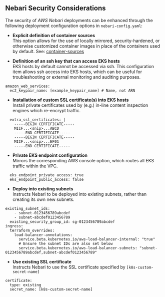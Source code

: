 ## Nebari Security Considerations

The security of *AWS Nebari* deployments can be enhanced through the following deployment configuration options in `nebari-config.yaml`:

- **Explicit definition of container sources**  
This option allows for the use of locally mirrored, security-hardened, or otherwise customized container images in place of the containers used by default.
See: [container-sources](container-sources-2024-09-1.md)


- **Definition of an ssh key that can access EKS hosts**  
EKS hosts by default cannot be accessed via ssh. This configuration item allows ssh access into EKS hosts, which can be useful for troubleshooting or external monitoring and auditing purposes.
```
amazon_web_services:
  ec2_keypair_name: [example_keypair_name] # Name, not ARN
```
  
- **Installation of custom SSL certificate(s) into EKS hosts**  
Install private certificates used by (e.g.) in-line content inspection engines which re-encrypt traffic.
```  
  extra_ssl_certificates: |
    -----BEGIN CERTIFICATE-----
    MIIF...<snip>...ABCD
    -----END CERTIFICATE-----
    -----BEGIN CERTIFICATE-----
    MIIF...<snip>...EF01
    -----END CERTIFICATE-----
```

- **Private EKS endpoint configuration**  
Mirrors the corresponding AWS console option, which routes all EKS traffic within the VPC.
```
  eks_endpoint_private_access: true
  eks_endpoint_public_access: false
```

- **Deploy into existing subnets**  
Instructs Nebari to be deployed into existing subnets, rather than creating its own new subnets.
```
existing_subnet_ids:
    - subnet-0123456789abcdef
    - subnet-abcdef0123456789
  existing_security_group_id: sg-0123456789abcdef
ingress:
  terraform_overrides:
    load-balancer-annotations:
      service.beta.kubernetes.io/aws-load-balancer-internal: "true"
      # Ensure the subnet IDs are also set below
      service.beta.kubernetes.io/aws-load-balancer-subnets: "subnet-0123456789abcdef,subnet-abcdef0123456789"
```

- **Use existing SSL certificate**    
Instructs Nebari to use the SSL certificate specified by `[k8s-custom-secret-name]`
```
certificate:
  type: existing
  secret_name: [k8s-custom-secret-name]
```
